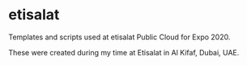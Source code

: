 # etisalat

Templates and scripts used at etisalat Public Cloud for Expo 2020.

These were created during my time at Etisalat in Al Kifaf, Dubai, UAE.
